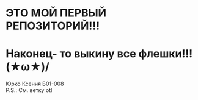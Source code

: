 # ЭТО МОЙ ПЕРВЫЙ РЕПОЗИТОРИЙ!!!
# Наконец- то выкину все флешки!!!\(★ω★)/
Юрко Ксения Б01-008\
P.S.: См. ветку otl
